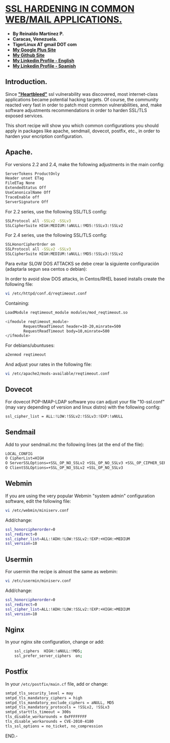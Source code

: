 # [SSL HARDENING IN COMMON WEB/MAIL APPLICATIONS.](http://tigerlinux.github.io)

- **By Reinaldo Martínez P.**
- **Caracas, Venezuela.**
- **TigerLinux AT gmail DOT com**
- **[My Google Plus Site](https://plus.google.com/+ReinaldoMartinez)**
- **[My Github Site](https://github.com/tigerlinux)**
- **[My Linkedin Profile - English](https://ve.linkedin.com/in/tigerlinux/en)**
- **[My Linkedin Profile - Spanish](https://ve.linkedin.com/in/tigerlinux/es)**


## Introduction.

Since [**"Heartbleed"**](https://en.wikipedia.org/wiki/Heartbleed) ssl vulnerability was discovered, most internet-class applications became potential hacking targets. Of course, the community reacted very fast in order to patch most common vulnerabilities, and, make software adjustments recommendations in order to harden SSL/TLS exposed services.

This short recipe will show you which common configurations you should apply in packages like apache, sendmail, dovecot, postfix, etc., in order to harden your encription configuration.


## Apache.

For versions 2.2 and 2.4, make the following adjustments in the main config:

```bash
ServerTokens ProductOnly
Header unset ETag
FileETag None
ExtendedStatus Off
UseCanonicalName Off
TraceEnable off
ServerSignature Off
```

For 2.2 series, use the following SSL/TLS config:

```bash
SSLProtocol all -SSLv2 -SSLv3
SSLCipherSuite HIGH:MEDIUM:!aNULL:!MD5:!SSLv3:!SSLv2
```

For 2.4 series, use the following SSL/TLS config:

```bash
SSLHonorCipherOrder on
SSLProtocol all -SSLv2 -SSLv3
SSLCipherSuite HIGH:MEDIUM:!aNULL:!MD5:!SSLv3:!SSLv2
```

Para evitar SLOW DOS ATTACKS se debe crear la siguiente configuración (adaptarla segun sea centos o debian):

In order to avoid slow DOS attacks, in Centos/RHEL based installs create the following file:

```bash
vi /etc/httpd/conf.d/reqtimeout.conf
```

Containing:

```bash
LoadModule reqtimeout_module modules/mod_reqtimeout.so

<ifmodule reqtimeout_module>
        RequestReadTimeout header=10-20,minrate=500
        RequestReadTimeout body=10,minrate=500
</ifmodule>
```

For debians/ubuntuses:

```bash
a2enmod reqtimeout
```

And adjust your rates in the following file:

```bash
vi /etc/apache2/mods-available/reqtimeout.conf
```


## Dovecot

For dovecot POP-IMAP-LDAP software you can adjust your file "10-ssl.conf" (may vary depending of version and linux distro) with the following config:

```bash
ssl_cipher_list = ALL:!LOW:!SSLv2:!SSLv3:!EXP:!aNULL
```


## Sendmail

Add to your sendmail.mc the following lines (at the end of the file):

```bash
LOCAL_CONFIG
O CipherList=HIGH
O ServerSSLOptions=+SSL_OP_NO_SSLv2 +SSL_OP_NO_SSLv3 +SSL_OP_CIPHER_SERVER_PREFERENCE
O ClientSSLOptions=+SSL_OP_NO_SSLv2 +SSL_OP_NO_SSLv3
```


## Webmin

If you are using the very popular Webmin "system admin" configuration software, edit the following file:

```bash
vi /etc/webmin/miniserv.conf
```

Add/change:

```bash
ssl_honorcipherorder=0
ssl_redirect=0
ssl_cipher_list=ALL:!ADH:!LOW:!SSLv2:!EXP:+HIGH:+MEDIUM
ssl_version=10
```


## Usermin

For usermin the recipe is almost the same as webmin:

```bash
vi /etc/usermin/miniserv.conf
```

Add/change:

```bash
ssl_honorcipherorder=0
ssl_redirect=0
ssl_cipher_list=ALL:!ADH:!LOW:!SSLv2:!EXP:+HIGH:+MEDIUM
ssl_version=10
```


## Nginx

In your nginx site configuration, change or add:

```bash
    ssl_ciphers  HIGH:!aNULL:!MD5;
    ssl_prefer_server_ciphers  on;
```


## Postfix

In your `/etc/postfix/main.cf` file, add or change:

```bash
smtpd_tls_security_level = may
smtpd_tls_mandatory_ciphers = high
smtpd_tls_mandatory_exclude_ciphers = aNULL, MD5
smtpd_tls_mandatory_protocols = !SSLv2, !SSLv3
smtpd_starttls_timeout = 300s
tls_disable_workarounds = 0xFFFFFFFF
tls_disable_workarounds = CVE-2010-4180
tls_ssl_options = no_ticket, no_compression
```

END.-
